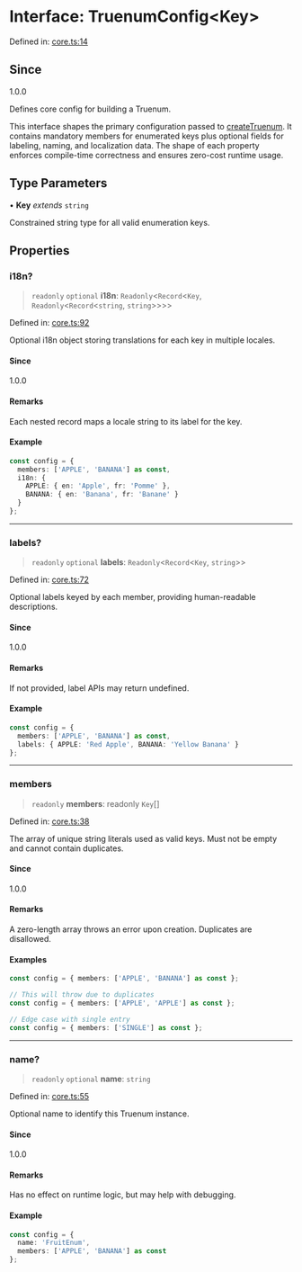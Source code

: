 # Interface: TruenumConfig\<Key\>

Defined in: [core.ts:14](https://github.com/ethan-wickstrom/truenums/blob/b5a11edef0163b51f94dc242f445389d81c0496c/src/core.ts#L14)

## Since

1.0.0

Defines core config for building a Truenum.

This interface shapes the primary configuration passed to [createTruenum](../functions/createTruenum.md). It
contains mandatory members for enumerated keys plus optional fields for labeling,
naming, and localization data. The shape of each property enforces compile-time
correctness and ensures zero-cost runtime usage.

## Type Parameters

• **Key** *extends* `string`

Constrained string type for all valid enumeration keys.

## Properties

### i18n?

> `readonly` `optional` **i18n**: `Readonly`\<`Record`\<`Key`, `Readonly`\<`Record`\<`string`, `string`\>\>\>\>

Defined in: [core.ts:92](https://github.com/ethan-wickstrom/truenums/blob/b5a11edef0163b51f94dc242f445389d81c0496c/src/core.ts#L92)

Optional i18n object storing translations for each key in multiple locales.

#### Since

1.0.0

#### Remarks

Each nested record maps a locale string to its label for the key.

#### Example

```ts
const config = {
  members: ['APPLE', 'BANANA'] as const,
  i18n: {
    APPLE: { en: 'Apple', fr: 'Pomme' },
    BANANA: { en: 'Banana', fr: 'Banane' }
  }
};
```

***

### labels?

> `readonly` `optional` **labels**: `Readonly`\<`Record`\<`Key`, `string`\>\>

Defined in: [core.ts:72](https://github.com/ethan-wickstrom/truenums/blob/b5a11edef0163b51f94dc242f445389d81c0496c/src/core.ts#L72)

Optional labels keyed by each member, providing human-readable descriptions.

#### Since

1.0.0

#### Remarks

If not provided, label APIs may return undefined.

#### Example

```ts
const config = {
  members: ['APPLE', 'BANANA'] as const,
  labels: { APPLE: 'Red Apple', BANANA: 'Yellow Banana' }
};
```

***

### members

> `readonly` **members**: readonly `Key`[]

Defined in: [core.ts:38](https://github.com/ethan-wickstrom/truenums/blob/b5a11edef0163b51f94dc242f445389d81c0496c/src/core.ts#L38)

The array of unique string literals used as valid keys.
Must not be empty and cannot contain duplicates.

#### Since

1.0.0

#### Remarks

A zero-length array throws an error upon creation. Duplicates are disallowed.

#### Examples

```ts
const config = { members: ['APPLE', 'BANANA'] as const };
```

```ts
// This will throw due to duplicates
const config = { members: ['APPLE', 'APPLE'] as const };
```

```ts
// Edge case with single entry
const config = { members: ['SINGLE'] as const };
```

***

### name?

> `readonly` `optional` **name**: `string`

Defined in: [core.ts:55](https://github.com/ethan-wickstrom/truenums/blob/b5a11edef0163b51f94dc242f445389d81c0496c/src/core.ts#L55)

Optional name to identify this Truenum instance.

#### Since

1.0.0

#### Remarks

Has no effect on runtime logic, but may help with debugging.

#### Example

```ts
const config = {
  name: 'FruitEnum',
  members: ['APPLE', 'BANANA'] as const
};
```

